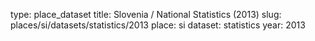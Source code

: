 type: place_dataset
title: Slovenia / National Statistics (2013)
slug: places/si/datasets/statistics/2013
place: si
dataset: statistics
year: 2013
